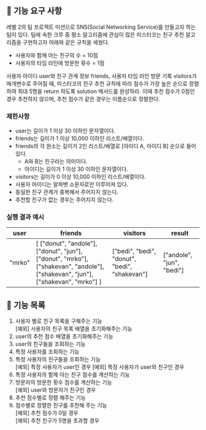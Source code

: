 ## 🚀 기능 요구 사항

레벨 2의 팀 프로젝트 미션으로 SNS(Social Networking Service)를 만들고자 하는 팀이 있다. 팀에 속한 크루 중 평소 알고리즘에 관심이 많은 미스터코는 친구 추천 알고리즘을 구현하고자 아래와 같은 규칙을 세웠다.

- 사용자와 함께 아는 친구의 수 = 10점 
- 사용자의 타임 라인에 방문한 횟수 = 1점

사용자 아이디 user와 친구 관계 정보 friends, 사용자 타임 라인 방문 기록 visitors가 매개변수로 주어질 때, 미스터코의 친구 추천 규칙에 따라 점수가 가장 높은 순으로 정렬하여 최대 5명을 return 하도록 solution 메서드를 완성하라. 이때 추천 점수가 0점인 경우 추천하지 않으며, 추천 점수가 같은 경우는 이름순으로 정렬한다.

### 제한사항

- user는 길이가 1 이상 30 이하인 문자열이다.
- friends는 길이가 1 이상 10,000 이하인 리스트/배열이다.
- friends의 각 원소는 길이가 2인 리스트/배열로 [아이디 A, 아이디 B] 순으로 들어있다.
  - A와 B는 친구라는 의미이다.
  - 아이디는 길이가 1 이상 30 이하인 문자열이다.
- visitors는 길이가 0 이상 10,000 이하인 리스트/배열이다.
- 사용자 아이디는 알파벳 소문자로만 이루어져 있다.
- 동일한 친구 관계가 중복해서 주어지지 않는다.
- 추천할 친구가 없는 경우는 주어지지 않는다.

### 실행 결과 예시

| user | friends | visitors | result |
| --- | --- | --- | --- |
| "mrko" | [ ["donut", "andole"], ["donut", "jun"], ["donut", "mrko"], ["shakevan", "andole"], ["shakevan", "jun"], ["shakevan", "mrko"] ] | ["bedi", "bedi", "donut", "bedi", "shakevan"] | ["andole", "jun", "bedi"] |

## 🚀 기능 목록

1. 사용자 별로 친구 목록을 구해주는 기능 <br>
   [예외] 사용자의 친구 목록 배열을 초기화해주는 기능
2. user의 추천 점수 배열을 초기화해주는 기능
3. user의 친구들을 조회하는 기능
4. 특정 사용자를 조회하는 기능
5. 특정 사용자의 친구들을 조회하는 기능 <br>
   [예외] 특정 사용자가 user인 경우
   [예외] 특정 사용자가 user와 친구인 경우
6. 특정 사용자의 함께 아는 친구 점수를 계산하는 기능
7. 방문자의 방문한 횟수 점수를 계산하는 기능 <br>
   [예외] user와 방문자가 친구인 경우
8. 추천 점수별로 정렬 해주는 기능
9. 점수별로 정렬한 친구를 추천해 주는 기능 <br>
   [예외] 추천 점수가 0일 경우 <br>
   [예외] 추천 친구가 5명을 초과할 경우
